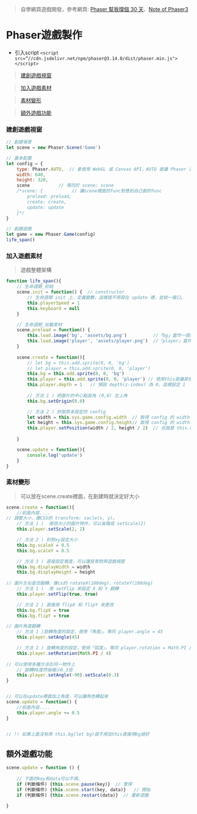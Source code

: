 > 自學網頁遊戲開發，參考網頁:  [Phaser  幫我撐個 30 天](https://ithelp.ithome.com.tw/users/20111617/ironman/1794)、[Note of Phaser3](https://rexrainbow.github.io/phaser3-rex-notes/docs/site/)

# Phaser遊戲製作

* 引入script `<script src=“//cdn.jsdelivr.net/npm/phaser@3.14.0/dist/phaser.min.js"></script>`

  

>[建創遊戲視窗](#建創遊戲視窗)



>[加入遊戲素材](#加入遊戲素材)



>[素材變形](#素材變形)



>[額外遊戲功能](#額外遊戲功能)



### 建創遊戲視窗

```js
// 創建場景
let scene = new Phaser.Scene('Game')

// 基本配置
let config = {
    type: Phaser.AUTO,	// 會使用 WebGL 或 Canvas API，AUTO 是讓 Phaser 決定
    width: 640,
    height: 320,
    scene			// 等同於 scene: scene
    /*scene: {           // 讓scene裡面的func對應到自己創的func
        preload: preload,
        create: create,
        update: update
    }*/
}

// 創建遊戲
let game = new Phaser.Game(config)
life_span()
```



### 加入遊戲素材

> 遊戲整體架構

```js
function life_span(){
    // 生命週期_初始
    scene.init = function() {  // constructor
        // 生命週期 init 上，定義變數，這樣就不用寫在 update 裡，並統一接口。
        this.playerSpeed = 1
        this.keyboard = null
    } 

    // 生命週期_加載素材
    scene.preload = function() {
        this.load.image('bg', 'assets/bg.png')  		//「bg」當作一個標籤
        this.load.image('player', 'assets/player.png')  //「player」當作一個標籤
    }
    
    scene.create = function(){
        // let bg = this.add.sprite(0, 0, 'bg')
        // let player = this.add.sprite(0, 0, 'player')
        this.bg = this.add.sprite(0, 0, 'bg')
        this.player = this.add.sprite(0, 0, 'player') // 使用this是讓其他函數可以對create裡面的變數進行操作(因為他已經變成scene.play了)
        this.player.depth = 1	// 預設 depth(z-index) 為 0，這裡設定 1
        
        // 方法 1 ) 把圖片的中心點設為 (0,0) 左上角
        this.bg.setOrigin(0,0)

        // 方法 2 ) 抓取原本設定的 config
        let width = this.sys.game.config.width	// 取得 config 的 width : 640
        let height = this.sys.game.config.height// 取得 config 的 width : 320
        this.player.setPosition(width / 2, height / 2)	// 也就是 this.add.sprite(320, 160, 'player')
        
    }

    scene.update = function(){
        console.log('update')
    }
}
```



### 素材變形

> 可以放在scene.create裡面，在創建時就決定好大小

```js
scene.create = function(){
    //前面內容....
// 調整大小，像CSS的 transform: sacle(x, y)。
    // 方法 1 )  兩倍大小的圖片物件，可以省略成 setScale(2)
    this.player.setScale(2, 2)

    // 方法 2 ) 針對xy設定大小
    this.bg.scaleX = 0.5
    this.bg.scaleY = 0.5 	

    // 方法 3 ) 直接設定寬度，可以讓背景對齊遊戲視窗		
    this.bg.displayWidth = width
    this.bg.displayHeight = height
        
// 圖片左右是否翻轉，像cs的 rotateX(180deg)、rotateY(180deg)     
    // 方法 1 )  用 setFlip 來設定 X 和 Y 翻轉
    this.player.setFlip(true, true)

    // 方法 2 ) 直接用 flipX 和 flipY 來更改
    this.bg.flipX = true
    this.bg.flipY = true

// 圖片角度翻轉
    // 方法 1 )旋轉角度的設定，使用「角度」，等同 player.angle = 45
    this.player.setAngle(45)

    // 方法 2 ) 旋轉角度的設定，使用「弧度」，等同 player.rotation = Math.PI / 4
    this.player.setRotation(Math.PI / 4)
    
// 可以使用多種方法在同一物件上
    // 旋轉90度然後縮小0.3倍
    this.player.setAngle(-90).setScale(0.3) 
}


// 可以在update裡面加上角度，可以讓角色轉起來
scene.update = function() {
    //前面內容....
    this.player.angle += 0.5
}


// !! 如果上面沒有用 this.bg(let bg)就不用加this直接用bg就好
```





## 額外遊戲功能

```js
scene.update = function () {
    
    // 下面的key和data可以不填。
    if (判斷條件) {this.scene.pause(key)}  // 暫停
    if (判斷條件) {this.scene.start(key, data)}   // 開始
    if (判斷條件) {this.scene.restart(data)}  // 重新遊戲

}
```



